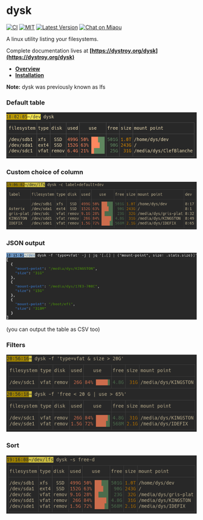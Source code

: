 # dysk

[![CI][s3]][l3] [![MIT][s2]][l2] [![Latest Version][s1]][l1] [![Chat on Miaou][s4]][l4]

[s1]: https://img.shields.io/crates/v/dysk.svg
[l1]: https://crates.io/crates/dysk

[s2]: https://img.shields.io/badge/license-MIT-blue.svg
[l2]: LICENSE

[s3]: https://travis-ci.org/Canop/dysk.svg?branch=master
[l3]: https://travis-ci.org/Canop/dysk

[s4]: https://miaou.dystroy.org/static/shields/room.svg
[l4]: https://miaou.dystroy.org/3768?Rust


A linux utility listing your filesystems.

Complete documentation lives at **[https://dystroy.org/dysk](https://dystroy.org/dysk)**

* **[Overview](https://dystroy.org/dysk/)**
* **[Installation](https://dystroy.org/dysk/install)**

**Note:** dysk was previously known as lfs

### Default table

![screenshot](website/docs/img/dysk.png)

### Custom choice of column

![screenshot](website/docs/img/dysk_c=label+default+dev.png)

### JSON output

![screenshot](website/docs/img/dysk-json-jq.png)

(you can output the table as CSV too)

### Filters

![screenshot](website/docs/img/dysk_filters.png)

### Sort

![screenshot](website/docs/img/dysk_s=free-d.png)



